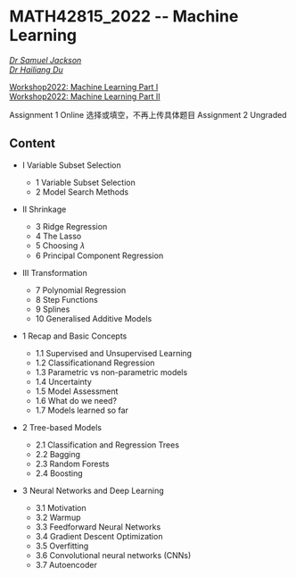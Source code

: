 # MATH42815_2022 -- Machine Learning
*[Dr Samuel Jackson](https://uk.linkedin.com/in/dr-samuel-jackson-4b8952152)*  
*[Dr Hailiang Du](https://uk.linkedin.com/in/hailiang-du-b9278710a)*  

[Workshop2022: Machine Learning Part I](https://bookdown.org/ssjackson300/Machine-Learning-Lecture-Notes/)  
[Workshop2022: Machine Learning Part II](https://bookdown.org/hailiangdu/Lecture_notes/)

Assignment 1 Online 选择或填空，不再上传具体题目
Assignment 2 Ungraded

## Content
- I Variable Subset Selection
  - 1 Variable Subset Selection
  - 2 Model Search Methods
- II Shrinkage
  - 3 Ridge Regression
  - 4 The Lasso
  - 5 Choosing 𝜆
  - 6 Principal Component Regression
- III Transformation
  - 7 Polynomial Regression
  - 8 Step Functions
  - 9 Splines
  - 10 Generalised Additive Models

- 1 Recap and Basic Concepts
  - 1.1 Supervised and Unsupervised Learning
  - 1.2 Classificationand Regression 
  - 1.3 Parametric vs non-parametric models
  - 1.4 Uncertainty
  - 1.5 Model Assessment 
  - 1.6 What do we need?
  - 1.7 Models learned so far
- 2 Tree-based Models
  - 2.1 Classification and Regression Trees 
  - 2.2 Bagging
  - 2.3 Random Forests
  - 2.4 Boosting
- 3 Neural Networks and Deep Learning
  - 3.1 Motivation
  - 3.2 Warmup 
  - 3.3 Feedforward Neural Networks 
  - 3.4 Gradient Descent Optimization 
  - 3.5 Overfitting
  - 3.6 Convolutional neural networks (CNNs) 
  - 3.7 Autoencoder
